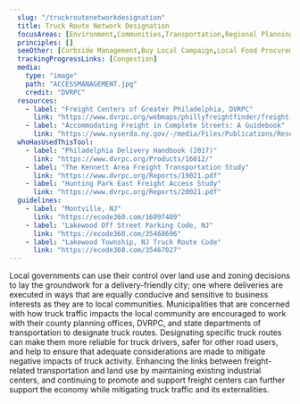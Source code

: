 ```yaml
---
  slug: "/truckroutenetworkdesignation"
  title: Truck Route Network Designation 
  focusAreas: [Environment,Communities,Transportation,Regional Planning]
  principles: []
  seeOther: [Curbside Management,Buy Local Campaign,Local Food Procurement Policy Preference]
  trackingProgressLinks: [Congestion]
  media: 
    type: "image"
    path: "ACCESSMANAGEMENT.jpg"
    credit: "DVRPC"
  resources: 
    - label: "Freight Centers of Greater Philadelphia, DVRPC"
      link: "https://www.dvrpc.org/webmaps/phillyfreightfinder/freight-center-story.html"
    - label: "Accommodating Freight in Complete Streets: A Guidebook"
      link: "https://www.nyserda.ny.gov/-/media/Files/Publications/Research/Transportation/19-14-Accommodating-Freight-in-Complete-Streets.ashx"  
  whoHasUsedThisTool: 
    - label: "Philadelphia Delivery Handbook (2017)"
      link: "https://www.dvrpc.org/Products/16012/"
    - label: "The Kennett Area Freight Transportation Study"
      link: "https://www.dvrpc.org/Reports/19021.pdf"
    - label: "Hunting Park East Freight Access Study"
      link: "https://www.dvrpc.org/Reports/20021.pdf"
  guidelines: 
    - label: "Montville, NJ"
      link: "https://ecode360.com/16097409"
    - label: "Lakewood Off Street Parking Code, NJ"
      link: "https://ecode360.com/35468696"
    - label: "Lakewood Township, NJ Truck Route Code"
      link: "https://ecode360.com/35467027"
---
```


Local governments can use their control over land use and zoning decisions to lay the groundwork for a delivery-friendly city; one where deliveries are executed in ways that are equally conducive and sensitive to business interests as they are to local communities. Municipalities that are concerned with how truck traffic impacts the local community are encouraged to work with their county planning offices, DVRPC, and state departments of transportation to designate truck routes. Designating specific truck routes can make them more reliable for truck drivers, safer for other road users, and help to ensure that adequate considerations are made to mitigate negative impacts of truck activity. Enhancing the links between freight-related transportation and land use by maintaining existing industrial centers, and continuing to promote and support freight centers can further support the economy while mitigating truck traffic and its externalities.
